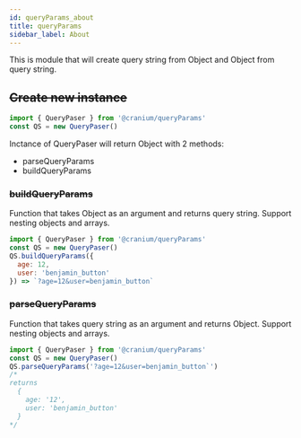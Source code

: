 ```yaml
---
id: queryParams_about
title: queryParams
sidebar_label: About
---
```


This is module that will create query string from Object and Object from query string.

## ~~Create new instance~~

```javascript
import { QueryPaser } from '@cranium/queryParams'
const QS = new QueryPaser()
```

Inctance of QueryPaser will return Object with 2 methods:
- parseQueryParams
- buildQueryParams

### ~~buildQueryParams~~

Function that takes Object as an argument and returns query string. Support nesting objects and arrays.

```javascript
import { QueryPaser } from '@cranium/queryParams'
const QS = new QueryPaser()
QS.buildQueryParams({
  age: 12,
  user: 'benjamin_button'
}) => `?age=12&user=benjamin_button`
```
### ~~parseQueryParams~~

Function that takes query string as an argument and returns Object. Support nesting objects and arrays.

```javascript
import { QueryPaser } from '@cranium/queryParams'
const QS = new QueryPaser()
QS.parseQueryParams('?age=12&user=benjamin_button`')
/*
returns
  {
    age: '12',
    user: 'benjamin_button'
  }
*/
```